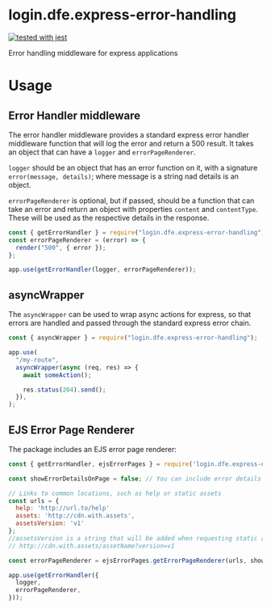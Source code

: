 # login.dfe.express-error-handling

[![tested with jest](https://img.shields.io/badge/tested_with-jest-99424f.svg)](https://github.com/facebook/jest)

Error handling middleware for express applications

# Usage

## Error Handler middleware

The error handler middleware provides a standard express error handler middleware function that will log
the error and return a 500 result. It takes an object that can have a `logger` and `errorPageRenderer`.

`logger` should be an object that has an error function on it, with a signature `error(message, details)`; where message is a string nad details is an object.

`errorPageRenderer` is optional, but if passed, should be a function that can take an error and return an object with properties `content` and `contentType`. These will be used as the respective details in the response.

```javascript
const { getErrorHandler } = require("login.dfe.express-error-handling");
const errorPageRenderer = (error) => {
  render("500", { error });
};

app.use(getErrorHandler(logger, errorPageRenderer));
```

## asyncWrapper

The `asyncWrapper` can be used to wrap async actions for express, so that errors are handled and
passed through the standard express error chain.

```javascript
const { asyncWrapper } = require("login.dfe.express-error-handling");

app.use(
  "/my-route",
  asyncWrapper(async (req, res) => {
    await someAction();

    res.status(204).send();
  }),
);
```

## EJS Error Page Renderer

The package includes an EJS error page renderer:

```javascript
const { getErrorHandler, ejsErrorPages } = require('login.dfe.express-error-handling');

const showErrorDetailsOnPage = false; // You can include error details on the page in appropriate environments

// Links to common locations, such as help or static assets
const urls = {
  help: 'http://url.to/help'
  assets: 'http://cdn.with.assets',
  assetsVersion: 'v1'
};
//assetsVersion is a string that will be added when requesting static assets
// http://cdn.with.assets/assetName?version=v1

const errorPageRenderer = ejsErrorPages.getErrorPageRenderer(urls, showErrorDetailsOnPage);

app.use(getErrorHandler({
  logger,
  errorPageRenderer,
}));
```
